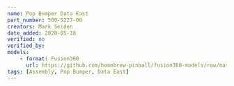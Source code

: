 ```yaml
---
name: Pop Bumper Data East
part_number: 500-5227-00
creators: Mark Seiden
date_added: 2020-05-18
verified: no
verified_by:
models:
    - format: Fusion360
      url: https://github.com/homebrew-pinball/fusion360-models/raw/master/assemblies/Pop%20Bumper%20Data%20East%20500-5227-00.f3d
tags: [Assembly, Pop Bumper, Data East]
---
```

